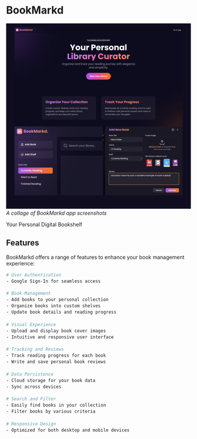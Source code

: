 # BookMarkd

![BookMarkd App Screenshots](Bookmarkd.png)
*A collage of BookMarkd app screenshots*

Your Personal Digital Bookshelf

## Features

BookMarkd offers a range of features to enhance your book management experience:

```bash
# User Authentication
- Google Sign-In for seamless access

# Book Management
- Add books to your personal collection
- Organize books into custom shelves
- Update book details and reading progress

# Visual Experience
- Upload and display book cover images
- Intuitive and responsive user interface

# Tracking and Reviews
- Track reading progress for each book
- Write and save personal book reviews

# Data Persistence
- Cloud storage for your book data
- Sync across devices

# Search and Filter
- Easily find books in your collection
- Filter books by various criteria

# Responsive Design
- Optimized for both desktop and mobile devices
